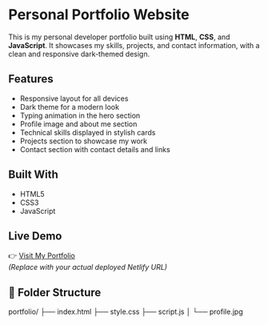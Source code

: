 # Personal Portfolio Website

This is my personal developer portfolio built using **HTML**, **CSS**, and **JavaScript**. It showcases my skills, projects, and contact information, with a clean and responsive dark-themed design.

##  Features

-  Responsive layout for all devices  
-  Dark theme for a modern look  
-  Typing animation in the hero section  
-  Profile image and about me section  
-  Technical skills displayed in stylish cards  
-  Projects section to showcase my work  
-  Contact section with contact details and links  

##  Built With

- HTML5  
- CSS3  
- JavaScript

##  Live Demo

👉 [Visit My Portfolio](dharanisportfolio.netlify.app)  
*(Replace with your actual deployed Netlify URL)*

## 📁 Folder Structure

portfolio/
├── index.html
├── style.css
├── script.js
│ └── profile.jpg
